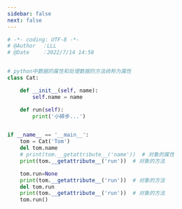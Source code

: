 ```yaml
---
sidebar: false
next: false
---
```

<BlogInfo/>






```python
# -*- coding: UTF-8 -*-                            
# @Author  ：LLL                         
# @Date    ：2022/7/14 14:58  


# python中数据的属性和处理数据的方法统称为属性
class Cat:

    def __init__(self, name):
        self.name = name

    def run(self):
        print('小碎步...')


if __name__ == '__main__':
    tom = Cat('Tom')
    del tom.name
    # print(tom.__getattribute__('name'))  # 对象的属性
    print(tom.__getattribute__('run'))  # 对象的方法

    tom.run=None
    print(tom.__getattribute__('run'))  # 对象的方法
    del tom.run
    print(tom.__getattribute__('run'))  # 对象的方法
    tom.run()





```






<ActionBox />
        
<style>#top-box {margin-top:0.5rem!important;}</style>